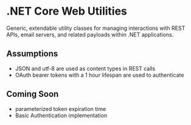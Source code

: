 # .NET Core Web Utilities
Generic, extendable utility classes for managing interactions with REST APIs, email servers, and related payloads within .NET applications.

## Assumptions
- JSON and utf-8 are used as content types in REST calls
- OAuth bearer tokens with a 1 hour lifespan are used to authenticate

## Coming Soon
- parameterized token expiration time
- Basic Authentication implementation